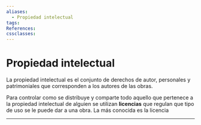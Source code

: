 ```yaml
---
aliases:
  - Propiedad intelectual
tags:
References:
cssclasses:
---
```

# Propiedad intelectual
La propiedad intelectual es el conjunto de derechos de autor, personales y patrimoniales que corresponden a los autores de las obras. 

Para controlar como se distribuye y comparte todo aquello que pertenece a la propiedad intelectual de alguien se utilizan **licencias** que regulan que tipo de uso se le puede dar a una obra. 
La más conocida es la licencia 

***